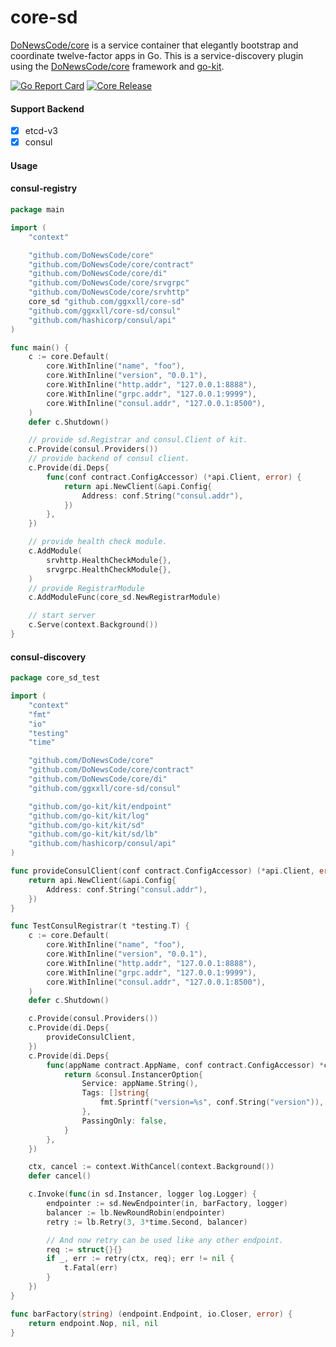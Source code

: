 # core-sd

[DoNewsCode/core](https://github.com/DoNewsCode/core) is a service container that elegantly bootstrap and coordinate twelve-factor apps in Go.
This is a service-discovery plugin using the [DoNewsCode/core](https://github.com/DoNewsCode/core) framework and [go-kit](https://github.com/go-kit/kit).

[![Go Report Card](https://goreportcard.com/badge/github.com/ggxxll/core-sd)](https://goreportcard.com/report/github.com/ggxxll/core-sd)
[![Core Release](https://img.shields.io/github/release/DoNewsCode/core.svg)](https://github.com/DoNewsCode/core/releases/latest)

#### Support Backend
- [x] etcd-v3
- [x] consul

#### Usage


#### consul-registry

```go
package main

import (
    "context"

    "github.com/DoNewsCode/core"
    "github.com/DoNewsCode/core/contract"
    "github.com/DoNewsCode/core/di"
    "github.com/DoNewsCode/core/srvgrpc"
    "github.com/DoNewsCode/core/srvhttp"
    core_sd "github.com/ggxxll/core-sd"
    "github.com/ggxxll/core-sd/consul"
    "github.com/hashicorp/consul/api"
)

func main() {
    c := core.Default(
        core.WithInline("name", "foo"),
        core.WithInline("version", "0.0.1"),
        core.WithInline("http.addr", "127.0.0.1:8888"),
        core.WithInline("grpc.addr", "127.0.0.1:9999"),
        core.WithInline("consul.addr", "127.0.0.1:8500"),
    )
    defer c.Shutdown()

    // provide sd.Registrar and consul.Client of kit.
    c.Provide(consul.Providers())
    // provide backend of consul client.
    c.Provide(di.Deps{
        func(conf contract.ConfigAccessor) (*api.Client, error) {
            return api.NewClient(&api.Config{
                Address: conf.String("consul.addr"),
            })
        },
    })

    // provide health check module.
    c.AddModule(
        srvhttp.HealthCheckModule{},
        srvgrpc.HealthCheckModule{},
    )
    // provide RegistrarModule
    c.AddModuleFunc(core_sd.NewRegistrarModule)

    // start server
    c.Serve(context.Background())
}
```


#### consul-discovery

```go
package core_sd_test

import (
	"context"
	"fmt"
	"io"
	"testing"
	"time"

	"github.com/DoNewsCode/core"
	"github.com/DoNewsCode/core/contract"
	"github.com/DoNewsCode/core/di"
	"github.com/ggxxll/core-sd/consul"

	"github.com/go-kit/kit/endpoint"
	"github.com/go-kit/kit/log"
	"github.com/go-kit/kit/sd"
	"github.com/go-kit/kit/sd/lb"
	"github.com/hashicorp/consul/api"
)

func provideConsulClient(conf contract.ConfigAccessor) (*api.Client, error) {
	return api.NewClient(&api.Config{
		Address: conf.String("consul.addr"),
	})
}

func TestConsulRegistrar(t *testing.T) {
	c := core.Default(
		core.WithInline("name", "foo"),
		core.WithInline("version", "0.0.1"),
		core.WithInline("http.addr", "127.0.0.1:8888"),
		core.WithInline("grpc.addr", "127.0.0.1:9999"),
		core.WithInline("consul.addr", "127.0.0.1:8500"),
	)
	defer c.Shutdown()

	c.Provide(consul.Providers())
	c.Provide(di.Deps{
		provideConsulClient,
	})
	c.Provide(di.Deps{
		func(appName contract.AppName, conf contract.ConfigAccessor) *consul.InstancerOption {
			return &consul.InstancerOption{
				Service: appName.String(),
				Tags: []string{
					fmt.Sprintf("version=%s", conf.String("version")),
				},
				PassingOnly: false,
			}
		},
	})

	ctx, cancel := context.WithCancel(context.Background())
	defer cancel()

	c.Invoke(func(in sd.Instancer, logger log.Logger) {
		endpointer := sd.NewEndpointer(in, barFactory, logger)
		balancer := lb.NewRoundRobin(endpointer)
		retry := lb.Retry(3, 3*time.Second, balancer)

		// And now retry can be used like any other endpoint.
		req := struct{}{}
		if _, err := retry(ctx, req); err != nil {
			t.Fatal(err)
		}
	})
}

func barFactory(string) (endpoint.Endpoint, io.Closer, error) {
	return endpoint.Nop, nil, nil
}

```